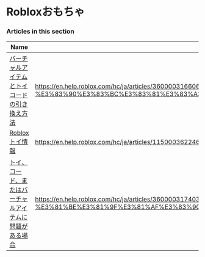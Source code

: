 # Robloxおもちゃ  
### Articles in this section
Name|URL
-|-
[バーチャルアイテムとトイコードの引き換え方法](./バーチャルアイテムとトイコードの引き換え方法.html) |https://en.help.roblox.com/hc/ja/articles/360000316606-%E3%83%90%E3%83%BC%E3%83%81%E3%83%A3%E3%83%AB%E3%82%A2%E3%82%A4%E3%83%86%E3%83%A0%E3%81%A8%E3%83%88%E3%82%A4%E3%82%B3%E3%83%BC%E3%83%89%E3%81%AE%E5%BC%95%E3%81%8D%E6%8F%9B%E3%81%88%E6%96%B9%E6%B3%95
[Robloxトイ情報](./Robloxトイ情報.html) |https://en.help.roblox.com/hc/ja/articles/115000362246-Roblox%E3%83%88%E3%82%A4%E6%83%85%E5%A0%B1
[トイ、コード、またはバーチャルアイテムに問題がある場合](./トイ、コード、またはバーチャルアイテムに問題がある場合.html) |https://en.help.roblox.com/hc/ja/articles/360000317403-%E3%83%88%E3%82%A4-%E3%82%B3%E3%83%BC%E3%83%89-%E3%81%BE%E3%81%9F%E3%81%AF%E3%83%90%E3%83%BC%E3%83%81%E3%83%A3%E3%83%AB%E3%82%A2%E3%82%A4%E3%83%86%E3%83%A0%E3%81%AB%E5%95%8F%E9%A1%8C%E3%81%8C%E3%81%82%E3%82%8B%E5%A0%B4%E5%90%88